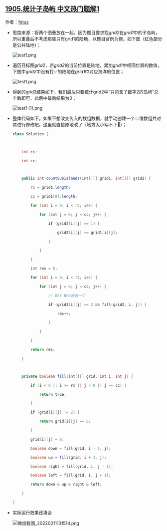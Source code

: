 ## [1905.统计子岛屿 中文热门题解1](https://leetcode.cn/problems/count-sub-islands/solutions/100000/1905tong-ji-zi-dao-yu-ji-he-zhong-die-fa-dahq)

作者：[fetus](https://leetcode.cn/u/fetus)
-   思路来源：将两个图叠放在一起，因为题目要求找*grid2*在*grid1*中的子岛屿，所以重叠后不考虑那些只有grid1的陆地，以题目官例为例，如下图（红色部分是公共陆地）；

    &#x20;![test1.png](https://pic.leetcode-cn.com/1644554043-bbCfYo-test1.png)

-   遍历目标图*grid2*，若*grid2*的当前位置是陆地，累加*grid1*中相同位置的数值，下图中*grid2*中没有打✅的陆地在*grid1*中对应海洋的位置；
    ![test1.png](https://pic.leetcode-cn.com/1644554897-WFSSqA-test1.png)

-   得到的grid2结果如下，我们最后只要统计grid2中“只包含了数字2的岛屿”总个数即可，此例中最后结果为3；

    &#x20;![test1 (1).png](https://pic.leetcode-cn.com/1644555148-QCaYbT-test1%20\(1\).png)

-   整体代码如下，如果不想改变传入的数组数据，就手动创建一个二维数组并对其进行修改吧，这里就直接原地改了（地方太小写不下🙊）；

    ```java
    class Solution {

        int rc;
        int cc;

        public int countSubIslands(int[][] grid1, int[][] grid2) {
            rc = grid1.length;
            cc = grid1[0].length;
            for (int i = 0; i < rc; i++) {
                for (int j = 0; j < cc; j++) {
                    if (grid2[i][j] == 1) {
                        grid2[i][j] += grid1[i][j];
                    }
                }
            }
            int res = 0;
            for (int i = 0; i < rc; i++) {
                for (int j = 0; j < cc; j++) {
                    // DFS BFS任选一个
                    if (grid2[i][j] == 2 && fill(grid2, i, j)) {
                        res++;
                    }
                }
            }
            return res;
        }

        private boolean fill(int[][] grid, int i, int j) {
            if (i < 0 || i >= rc || j < 0 || j >= cc) {
                return true;
            }
            if (grid[i][j] != 2) {
                return grid[i][j] == 0;
            }
            grid[i][j] = 0;
            boolean down = fill(grid, i - 1, j);
            boolean up = fill(grid, i + 1, j);
            boolean right = fill(grid, i, j - 1);
            boolean left = fill(grid, i, j + 1);
            return down & up & right & left;
        }
    }
    ```

-   实际运行效果还凑合
    ![微信截图_20220211131514.png](https://pic.leetcode-cn.com/1644556568-riCQwZ-%E5%BE%AE%E4%BF%A1%E6%88%AA%E5%9B%BE_20220211131514.png)

